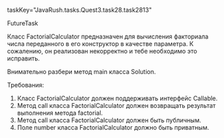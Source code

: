 taskKey="JavaRush.tasks.Quest3.task28.task2813"

FutureTask

Класс FactorialCalculator предназначен для вычисления факториала числа переданного в его конструктор в качестве
параметра. К сожалению, он реализован некорректно и тебе необходимо это исправить.

Внимательно разбери метод main класса Solution.


Требования:
1.	Класс FactorialCalculator должен поддерживать интерфейс Callable.
2.	Метод call класса FactorialCalculator должен возвращать результат выполнения метода factorial.
3.	Метод call класса FactorialCalculator должен быть публичным.
4.	Поле number класса FactorialCalculator должно быть приватным.


